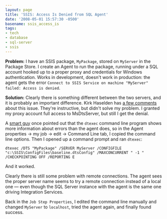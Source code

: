 ```yaml
---
layout: page
title: 'SSIS: Access Is Denied from SQL Agent'
date: '2008-05-01 15:57:30 -0500'
basename: ssis_access_is
tags:
- tech
- database
- sql-server
- ssis
---
```


**Problem:** I have an SSIS package, `MyPackage`, stored on `MyServer` in the
Package Store. I create an Agent to run the package, running under a SQL account
hooked up to a proper proxy and credentials for Windows authentication. Works in
development, doesn't work in production: the agent gets the error `Connect to
SSIS Service on machine "MyServer" failed: Access is denied`.

<!--more-->

**Solution:** Clearly there is something different between the two servers, and
it is probably an important difference. Kirk Haselden has <a href=
"http://www.sqljunkies.com/WebLog/knight_reign/archive/2006/01/05/17769.aspx"> a
few comments</a> about this issue. They're instructive, but didn't solve my
problem. I granted my proxy account full access to MsDtsServer, but still I get
the denial.

A <a href="http://blogs.digineer.com/blogs/jasons/">smart guy</a> once pointed
out that the `dtexec` command line program shows more information about errors
than the agent does, so in the Agent properties &rarr; my job &rarr; edit &rarr;
Command Line tab, I copied the command line options. Then I opened up a command
prompt and ran `dtexec`:

```none
dtexec /DTS "MyPackage" /SERVER MyServer /CONFIGFILE "c:\SSIS\ConfigFiles\baseline.dtsConfig" /MAXCONCURRENT " -1 " /CHECKPOINTING OFF /REPORTING E
```

And it worked.

Clearly there is still some problem with remote connections. The agent sees the
proper server name seems to try a remote connection instead of a local one
&mdash; even though the SQL Server instance with the agent is the same one
driving Integration Services.

Back in the `Job Step Properties`, I edited the command line manually and
changed `MyServer` to `localhost`, tried the agent again, and finally found
success.
